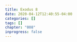 ```yaml
---
title: Exodus 8
date: 2020-04-12T12:40:55-04:00
categories: []
tags: []
chapter: "008"
inprogress: false
---
```



